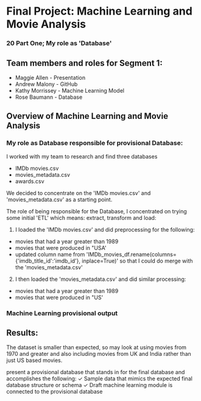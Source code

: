 # Final Project: Machine Learning and Movie Analysis 
### 20 Part One; My role as 'Database'

## Team members and roles for Segment 1:
* Maggie Allen - Presentation
* Andrew Malony - GitHub
* Kathy Morrissey - Machine Learning Model
* Rose Baumann - Database

## Overview of Machine Learning and Movie Analysis 

### My role as Database responsible for provisional Database:

I worked with my team to research and find three databases
- IMDb movies.csv
- movies_metadata.csv
- awards.csv

We decided to concentrate on the 'IMDb movies.csv' and 'movies_metadata.csv' as a starting point.

The role of being responsible for the Database, I concentrated on trying some initial 'ETL' which means: extract, transform and load:  

1) I loaded the 'IMDb movies.csv' and did preprocessing for the following:
- movies that had a year greater than 1989
- movies that were produced in "USA'
- updated column name from 'IMDb_movies_df.rename(columns={'imdb_title_id':'imdb_id'}, inplace=True)' so that I could do merge
with the 'movies_metadata.csv'

2) I then loaded the 'movies_metadata.csv' and did similar processing:
- movies that had a year greater than 1989
- movies that were produced in "US'

### Machine Learning provisional output


## Results:
The dataset is smaller than expected, so may look at using movies from 1970 and greater and also including movies from UK and India rather than just US based movies.





 present a provisional
database that stands in for the final
database and accomplishes the
following:
✓ Sample data that mimics the
expected final database structure or
schema ✓ Draft machine learning module is
connected to the provisional database

